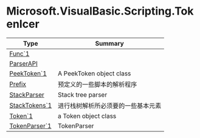 ﻿
# Microsoft.VisualBasic.Scripting.TokenIcer

|Type|Summary|
|----|-------|
|<a href="#" onClick="load('/docs/Microsoft.VisualBasic.Scripting.TokenIcer/Func`1.md')">Func`1</a>||
|<a href="#" onClick="load('/docs/Microsoft.VisualBasic.Scripting.TokenIcer/ParserAPI.md')">ParserAPI</a>||
|<a href="#" onClick="load('/docs/Microsoft.VisualBasic.Scripting.TokenIcer/PeekToken`1.md')">PeekToken`1</a>|A PeekToken object class|
|<a href="#" onClick="load('/docs/Microsoft.VisualBasic.Scripting.TokenIcer/Prefix.md')">Prefix</a>|预定义的一些脚本的解析程序|
|<a href="#" onClick="load('/docs/Microsoft.VisualBasic.Scripting.TokenIcer/StackParser.md')">StackParser</a>|Stack tree parser|
|<a href="#" onClick="load('/docs/Microsoft.VisualBasic.Scripting.TokenIcer/StackTokens`1.md')">StackTokens`1</a>|进行栈树解析所必须要的一些基本元素|
|<a href="#" onClick="load('/docs/Microsoft.VisualBasic.Scripting.TokenIcer/Token`1.md')">Token`1</a>|a Token object class|
|<a href="#" onClick="load('/docs/Microsoft.VisualBasic.Scripting.TokenIcer/TokenParser`1.md')">TokenParser`1</a>|TokenParser|

